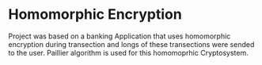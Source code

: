 # Homomorphic Encryption
Project was based on a banking Application that uses homomorphic encryption during transection and longs of these transections were sended to the user. Paillier algorithm is used for this homomoprhic Cryptosystem.
